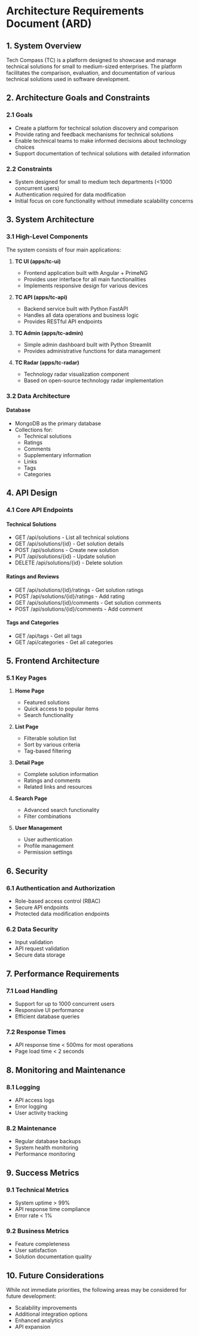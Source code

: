 # Architecture Requirements Document (ARD)

## 1. System Overview

Tech Compass (TC) is a platform designed to showcase and manage technical solutions for small to medium-sized enterprises. The platform facilitates the comparison, evaluation, and documentation of various technical solutions used in software development.

## 2. Architecture Goals and Constraints

### 2.1 Goals

- Create a platform for technical solution discovery and comparison
- Provide rating and feedback mechanisms for technical solutions
- Enable technical teams to make informed decisions about technology choices
- Support documentation of technical solutions with detailed information

### 2.2 Constraints

- System designed for small to medium tech departments (<1000 concurrent users)
- Authentication required for data modification
- Initial focus on core functionality without immediate scalability concerns

## 3. System Architecture

### 3.1 High-Level Components

The system consists of four main applications:

1. **TC UI (apps/tc-ui)**

   - Frontend application built with Angular + PrimeNG
   - Provides user interface for all main functionalities
   - Implements responsive design for various devices

2. **TC API (apps/tc-api)**

   - Backend service built with Python FastAPI
   - Handles all data operations and business logic
   - Provides RESTful API endpoints

3. **TC Admin (apps/tc-admin)**

   - Simple admin dashboard built with Python Streamlit
   - Provides administrative functions for data management

4. **TC Radar (apps/tc-radar)**
   - Technology radar visualization component
   - Based on open-source technology radar implementation

### 3.2 Data Architecture

#### Database

- MongoDB as the primary database
- Collections for:
  - Technical solutions
  - Ratings
  - Comments
  - Supplementary information
  - Links
  - Tags
  - Categories

## 4. API Design

### 4.1 Core API Endpoints

#### Technical Solutions

- GET /api/solutions - List all technical solutions
- GET /api/solutions/{id} - Get solution details
- POST /api/solutions - Create new solution
- PUT /api/solutions/{id} - Update solution
- DELETE /api/solutions/{id} - Delete solution

#### Ratings and Reviews

- GET /api/solutions/{id}/ratings - Get solution ratings
- POST /api/solutions/{id}/ratings - Add rating
- GET /api/solutions/{id}/comments - Get solution comments
- POST /api/solutions/{id}/comments - Add comment

#### Tags and Categories

- GET /api/tags - Get all tags
- GET /api/categories - Get all categories

## 5. Frontend Architecture

### 5.1 Key Pages

1. **Home Page**

   - Featured solutions
   - Quick access to popular items
   - Search functionality

2. **List Page**

   - Filterable solution list
   - Sort by various criteria
   - Tag-based filtering

3. **Detail Page**

   - Complete solution information
   - Ratings and comments
   - Related links and resources

4. **Search Page**

   - Advanced search functionality
   - Filter combinations

5. **User Management**
   - User authentication
   - Profile management
   - Permission settings

## 6. Security

### 6.1 Authentication and Authorization

- Role-based access control (RBAC)
- Secure API endpoints
- Protected data modification endpoints

### 6.2 Data Security

- Input validation
- API request validation
- Secure data storage

## 7. Performance Requirements

### 7.1 Load Handling

- Support for up to 1000 concurrent users
- Responsive UI performance
- Efficient database queries

### 7.2 Response Times

- API response time < 500ms for most operations
- Page load time < 2 seconds

## 8. Monitoring and Maintenance

### 8.1 Logging

- API access logs
- Error logging
- User activity tracking

### 8.2 Maintenance

- Regular database backups
- System health monitoring
- Performance monitoring

## 9. Success Metrics

### 9.1 Technical Metrics

- System uptime > 99%
- API response time compliance
- Error rate < 1%

### 9.2 Business Metrics

- Feature completeness
- User satisfaction
- Solution documentation quality

## 10. Future Considerations

While not immediate priorities, the following areas may be considered for future development:

- Scalability improvements
- Additional integration options
- Enhanced analytics
- API expansion
